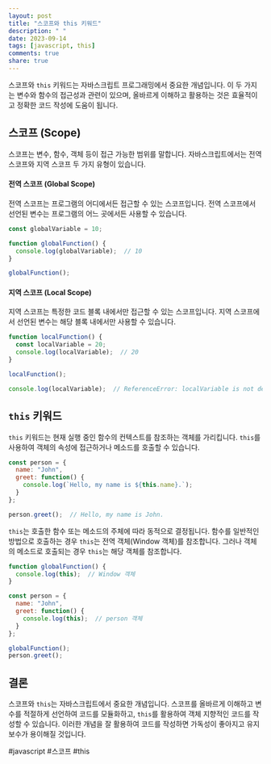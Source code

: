 ```yaml
---
layout: post
title: "스코프와 this 키워드"
description: " "
date: 2023-09-14
tags: [javascript, this]
comments: true
share: true
---
```


스코프와 `this` 키워드는 자바스크립트 프로그래밍에서 중요한 개념입니다. 이 두 가지는 변수와 함수의 접근성과 관련이 있으며, 올바르게 이해하고 활용하는 것은 효율적이고 정확한 코드 작성에 도움이 됩니다.

## 스코프 (Scope)
스코프는 변수, 함수, 객체 등이 접근 가능한 범위를 말합니다. 자바스크립트에서는 전역 스코프와 지역 스코프 두 가지 유형이 있습니다.

#### 전역 스코프 (Global Scope)
전역 스코프는 프로그램의 어디에서든 접근할 수 있는 스코프입니다. 전역 스코프에서 선언된 변수는 프로그램의 어느 곳에서든 사용할 수 있습니다.

```javascript
const globalVariable = 10;

function globalFunction() {
  console.log(globalVariable);  // 10
}

globalFunction();
```

#### 지역 스코프 (Local Scope)
지역 스코프는 특정한 코드 블록 내에서만 접근할 수 있는 스코프입니다. 지역 스코프에서 선언된 변수는 해당 블록 내에서만 사용할 수 있습니다.

```javascript
function localFunction() {
  const localVariable = 20;
  console.log(localVariable);  // 20
}

localFunction();

console.log(localVariable);  // ReferenceError: localVariable is not defined
```

## `this` 키워드
`this` 키워드는 현재 실행 중인 함수의 컨텍스트를 참조하는 객체를 가리킵니다. `this`를 사용하여 객체의 속성에 접근하거나 메소드를 호출할 수 있습니다.

```javascript
const person = {
  name: "John",
  greet: function() {
    console.log(`Hello, my name is ${this.name}.`);
  }
};

person.greet();  // Hello, my name is John.
```

`this`는 호출한 함수 또는 메소드의 주체에 따라 동적으로 결정됩니다. 함수를 일반적인 방법으로 호출하는 경우 `this`는 전역 객체(Window 객체)를 참조합니다. 그러나 객체의 메소드로 호출되는 경우 `this`는 해당 객체를 참조합니다.

```javascript
function globalFunction() {
  console.log(this);  // Window 객체
}

const person = {
  name: "John",
  greet: function() {
    console.log(this);  // person 객체
  }
};

globalFunction();
person.greet();
```

## 결론
스코프와 `this`는 자바스크립트에서 중요한 개념입니다. 스코프를 올바르게 이해하고 변수를 적절하게 선언하여 코드를 모듈화하고, `this`를 활용하여 객체 지향적인 코드를 작성할 수 있습니다. 이러한 개념을 잘 활용하여 코드를 작성하면 가독성이 좋아지고 유지 보수가 용이해질 것입니다.

#javascript #스코프 #this